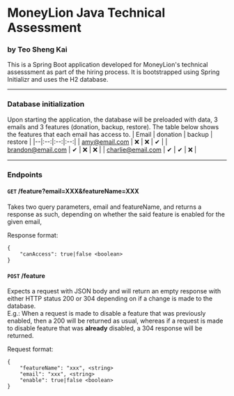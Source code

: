 


# MoneyLion Java Technical Assessment
### by Teo Sheng Kai

This is a Spring Boot application developed for MoneyLion's technical assesssment as part of the hiring process. It is bootstrapped using Spring Initializr and uses the H2 database.

---
### Database initialization

Upon starting the application, the database will be preloaded with data, 3 emails and 3 features (donation, backup, restore). The table below shows the features that each email has access to. 
| Email | donation | backup | restore |
|--|:--:|:--:|:--:|
| amy@email.com     | ❌ | ❌ | ✔ |
| brandon@email.com | ✔ | ❌ | ❌ |
| charlie@email.com | ✔ | ✔ | ❌ |

---

### Endpoints

#### `GET` /feature?email=XXX&featureName=XXX
Takes two query parameters, email and featureName, and returns a response as such, depending on whether the said feature is enabled for the given email,

Response format:
```
{
    "canAccess": true|false <boolean>
}
```

#### `POST` /feature
Expects a request with JSON body and will return an empty response with either HTTP status 200 or 304 depending on if a change is made to the database.  
E.g.: When a request is made to disable a feature that was previously enabled, then a 200 will be returned as usual, whereas if a request is made to disable feature that was **already** disabled, a 304 response will be returned.

Request format:
```
{
    "featureName": "xxx", <string>
    "email": "xxx", <string>
    "enable": true|false <boolean>
}
```
